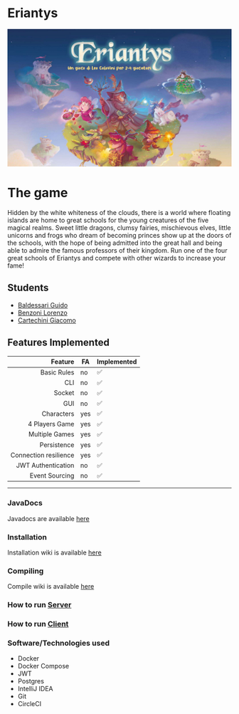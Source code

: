 # Eriantys
![alt text](./resources/assets/backgrounds/eryantis_background.png "Eryantis")

# The game
Hidden by the white whiteness of the clouds, there is a world where floating islands are home to great schools for the young creatures of the five magical realms. Sweet little dragons, clumsy fairies, mischievous elves, little unicorns and frogs who dream of becoming princes show up at the doors of the schools, with the hope of being admitted into the great hall and being able to admire the famous professors of their kingdom. Run one of the four great schools of Eriantys and compete with other wizards to increase your fame!

## Students
 - [Baldessari Guido](https://github.com/guidobalde)
 - [Benzoni Lorenzo](https://github.com/lorebenzo)
 - [Cartechini Giacomo](https://github.com/Ax-Time)

## Features Implemented

|               Feature | FA  | Implemented |
|----------------------:|-----|-------------|
|           Basic Rules | no  | ✅           |
|                   CLI | no  | ✅           |
|                Socket | no  | ✅           |
|                   GUI | no  | ✅           |
|            Characters | yes | ✅           |
|        4 Players Game | yes | ✅           |
|        Multiple Games | yes | ✅           |       
|           Persistence | yes | ✅           |     
| Connection resilience | yes | ✅           |   
|    JWT Authentication | no  | ✅           | 
|        Event Sourcing | no  | ✅           |


------------

### JavaDocs

Javadocs are available [here](https://lorebenzo.github.io/ingsw2022-AM4/)


### Installation

Installation wiki is available [here](https://github.com/lorebenzo/ingsw2022-AM4/wiki/Installation)


### Compiling

Compile wiki is available [here](https://github.com/lorebenzo/ingsw2022-AM4/wiki/Compiling)

### How to run [Server](https://github.com/lorebenzo/ingsw2022-AM4/wiki/How-to-Run#server)

### How to run [Client](https://github.com/lorebenzo/ingsw2022-AM4/wiki/How-to-Run#client)

### Software/Technologies used

- Docker
- Docker Compose
- JWT
- Postgres
- IntelliJ IDEA
- Git
- CircleCI